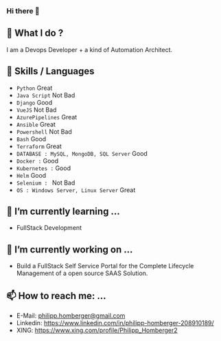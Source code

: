 ### Hi there 👋

<!--
**philipphomberger/philipphomberger** is a ✨ _special_ ✨ repository because its `README.md` (this file) appears on your GitHub profile.

Here are some ideas to get you started:

- 🔭 I’m currently working on ...
- 🌱 I’m currently learning ...
- 👯 I’m looking to collaborate on ...
- 🤔 I’m looking for help with ...
- 💬 Ask me about ...
- 📫 How to reach me: ...
- 😄 Pronouns: ...
- ⚡ Fun fact: ...
-->
## 🔭 What I do ? 

I am a Devops Developer + a kind of Automation Architect.

## 👯 Skills / Languages
- `Python` Great
- `Java Script` Not Bad
- `Django` Good
- `VueJS` Not Bad
- `AzurePipelines` Great
- `Ansible` Great
- `Powershell` Not Bad
- `Bash` Good
- `Terraform` Great
- `DATABASE : MySQL, MongoDB, SQL Server` Good
- `Docker :` Good
- `Kubernetes :` Good
- `Helm` Good
- `Selenium : ` Not Bad
- `OS : Windows Server, Linux Server` Great

## 🌱 I’m currently learning ...
- FullStack Development


## 🔭 I’m currently working on ...
- Build a FullStack Self Service Portal for the Complete Lifecycle Management of a open source SAAS Solution. 

## 📫 How to reach me: ...
- E-Mail: philipp.homberger@gmail.com
- Linkedin: https://www.linkedin.com/in/philipp-homberger-208910189/
- XING: https://www.xing.com/profile/Philipp_Homberger2
